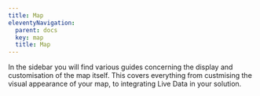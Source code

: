 ```yaml
---
title: Map
eleventyNavigation:
  parent: docs
  key: map
  title: Map
---
```


In the sidebar you will find various guides concerning the display and customisation of the map itself. This covers everything from custmising the visual appearance of your map, to integrating Live Data in your solution.
